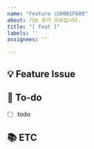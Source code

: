 ```yaml
---
name: "Feature \U0001F680"
about: 기능 추가 이슈입니다.
title: "[ Feat ]"
labels: ''
assignees: ''

---
```


## 💡 Feature Issue
<!-- 관련 이슈에 대해 설명해주세요. -->

## 🌿  To-do
<!-- 해야 할 일들을 적어주세요. -->
- [ ] todo

## 📚 ETC
<!-- Screenshot, References를 기재해주세요. -->
